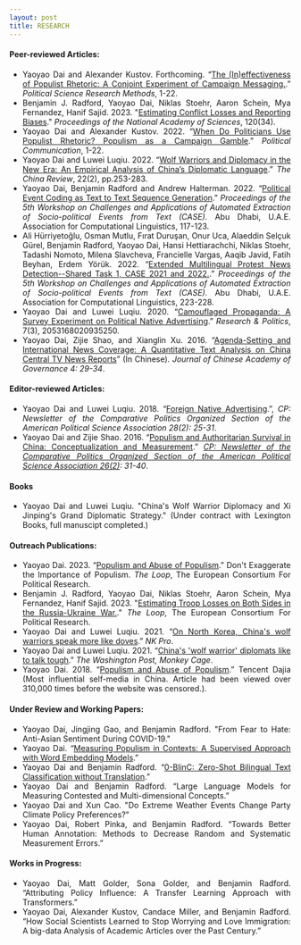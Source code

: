 ```yaml
---
layout: post
title: RESEARCH
---
```


<h4> Peer-reviewed Articles: </h4>

<ul align='justify'>
  <li>Yaoyao Dai and Alexander Kustov. Forthcoming. “<a href="/files/DaiKustov_conjoint.pdf">The (In)effectiveness of Populist Rhetoric: A Conjoint Experiment of Campaign Messaging.</a>.” <i>Political Science Research Methods</i>, 1-22. </li>
  <li> Benjamin J. Radford, Yaoyao Dai, Niklas Stoehr, Aaron Schein, Mya Fernandez, Hanif Sajid. 2023. "<a href="https://doi.org/10.1080/10584609.2022.2025505">Estimating Conflict Losses and Reporting Biases</a>." <i>Proceedings of the National Academy of Sciences</i>, 120(34).</li>
  <li>Yaoyao Dai and Alexander Kustov. 2022. “<a href="https://doi.org/10.1080/10584609.2022.2025505">When Do Politicians Use Populist Rhetoric? Populism as a Campaign Gamble</a>.” <i>Political Communication</i>, 1-22. </li>
  <li>Yaoyao Dai and Luwei Luqiu. 2022. “<a href="https://muse.jhu.edu/article/856656">Wolf Warriors and Diplomacy in the New Era: An Empirical Analysis of China’s Diplomatic Language</a>.” <i>The China Review</i>, 22(2), pp.253-283. </li>
  <li>Yaoyao Dai, Benjamin Radford and Andrew Halterman. 2022. “<a href="/files/CASE_2022.pdf">Political Event Coding as Text to Text Sequence Generation</a>.” <i>Proceedings of the 5th Workshop on Challenges and Applications of Automated Extraction of Socio-political Events from Text (CASE).</i> Abu Dhabi, U.A.E. Association for Computational Linguistics, 117-123. </li>
  <li>Ali Hürriyetoğlu, Osman Mutlu, Fırat Duruşan, Onur Uca, Alaeddin Selçuk Gürel, Benjamin Radford, Yaoyao Dai, Hansi Hettiarachchi, Niklas Stoehr, Tadashi Nomoto, Milena Slavcheva, Francielle Vargas, Aaqib Javid, Fatih Beyhan, Erdem Yörük. 2022. “<a href="https://arxiv.org/abs/2211.11360">Extended Multilingual Protest News Detection--Shared Task 1, CASE 2021 and 2022.</a>.” <i>Proceedings of the 5th Workshop on Challenges and Applications of Automated Extraction of Socio-political Events from Text (CASE).</i> Abu Dhabi, U.A.E. Association for Computational Linguistics, 223-228. </li>
  <li>Yaoyao Dai and Luwei Luqiu. 2020. “<a href="https://journals.sagepub.com/doi/full/10.1177/2053168020935250">Camouflaged Propaganda: A Survey Experiment on Political Native Advertising</a>.” <i>Research & Politics</i>, 7(3), 2053168020935250. </li>
  <li>Yaoyao Dai, Zijie Shao, and Xianglin Xu. 2016. “<a href="/files/ShaoDaiXu2016.pdf">Agenda-Setting and International News Coverage: A Quantitative Text Analysis on China Central TV News Reports</a>” (In Chinese). <i>Journal of Chinese Academy of Governance 4: 29-34</i>. </li>
</ul>

<h4> Editor-reviewed Articles: </h4>

<ul align='justify'>
  <li>Yaoyao Dai and Luwei Luqiu. 2018.  “<a href="http://comparativenewsletter.com/files/archived_newsletters/2018_fall.pdf">Foreign Native Advertising</a>.”, <i>CP: Newsletter of the Comparative Politics Organized Section of the American Political Science Association 28(2): 25-31</i>.</li>
  <li>Yaoyao Dai and Zijie Shao. 2016. “<a href="/files/Dai_CPnewsletter2016.pdf">Populism and Authoritarian Survival in China: Conceptualization and Measurement</a>.” <i><a href="http://comparativenewsletter.com/files/archived_newsletters/fall_2016.pdf">CP: Newsletter of the Comparative Politics Organized Section of the American Political Science Association 26(2)</a>: 31-40</i>. </li>
</ul>

<h4> Books </h4>

<ul align='justify'>
  <li> Yaoyao Dai and Luwei Luqiu. "China's Wolf Warrior Diplomacy and Xi Jinping's Grand Diplomatic Strategy." (Under contract with Lexington Books, full manuscipt completed.) </li>
</ul>

<h4> Outreach Publications: </h4>

<ul align='justify'>
  <li>Yaoyao Dai. 2023. “<a href="https://theloop.ecpr.eu/dont-exaggerate-the-importance-of-populism/">Populism and Abuse of Populism</a>.” Don't Exaggerate the Importance of Populism. <i>The Loop</i>, The European Consortium For Political Research. </li>
  <li> Benjamin J. Radford, Yaoyao Dai, Niklas Stoehr, Aaron Schein, Mya Fernandez, Hanif Sajid. 2023. "<a href="https://theloop.ecpr.eu/estimating-troop-losses-on-both-sides-in-the-russia-ukraine-war/">Estimating Troop Losses on Both Sides in the Russia-Ukraine War.</a>." <i>The Loop</i>, The European Consortium For Political Research.</li>
  <li>Yaoyao Dai and Luwei Luqiu. 2021. “<a href="https://www.nknews.org/pro/on-north-korea-chinas-wolf-warriors-speak-more-like-doves/">On North Korea, China's wolf warriors speak more like doves</a>.” <i>NK Pro</i>. </li>
  <li>Yaoyao Dai and Luwei Luqiu. 2021. “<a href="https://www.washingtonpost.com/politics/2021/05/12/chinas-wolf-warrior-diplomats-like-talk-tough">China's 'wolf warrior' diplomats like to talk tough</a>.” <i>The Washington Post, Monkey Cage</i>. </li>
  <li>Yaoyao Dai. 2018. “<a href="https://web.archive.org/web/20180430021200/http://dajia.qq.com/original/owl/dyy180420.html">Populism and Abuse of Populism</a>.” Tencent Dajia (Most influential self-media in China. Article had been viewed over 310,000 times before the website was censored.). </li>
</ul>

<h4> Under Review and Working Papers: </h4>

<ul align='justify'>
  <li> Yaoyao Dai, Jingjing Gao, and Benjamin Radford. "From Fear to Hate: Anti-Asian Sentiment During COVID-19."</li>
  <li>Yaoyao Dai. “<a href="/files/Dai_Populism.pdf">Measuring Populism in Contexts: A Supervised Approach with Word Embedding Models</a>.” </li>
  <li>Yaoyao Dai and Benjamin Radford. “<a href="/files/Dai_0BlinC.pdf">0-BlinC: Zero-Shot Bilingual Text Classification without Translation</a>.” </li>
  <li>Yaoyao Dai and Benjamin Radford. “Large Language Models for Measuring Contested and Multi-dimensional Concepts.” </li>
  <li>Yaoyao Dai and Xun Cao. "Do Extreme Weather Events Change Party Climate Policy Preferences?"</li>
  <li>Yaoyao Dai, Robert Pinka, and Benjamin Radford. “Towards Better Human Annotation: Methods to Decrease Random and Systematic Measurement Errors.” </li>
</ul>

<h4> Works in Progress: </h4>

<ul align='justify'>
  <li>Yaoyao Dai, Matt Golder, Sona Golder, and Benjamin Radford. “Attributing Policy Influence: A Transfer Learning Approach with Transformers.”</li>
  <li>Yaoyao Dai, Alexander Kustov, Candace Miller, and Benjamin Radford. “How Social Scientists Learned to Stop Worrying and Love Immigration: A big-data Analysis of Academic Articles over the Past Century.”</li>
</ul>
